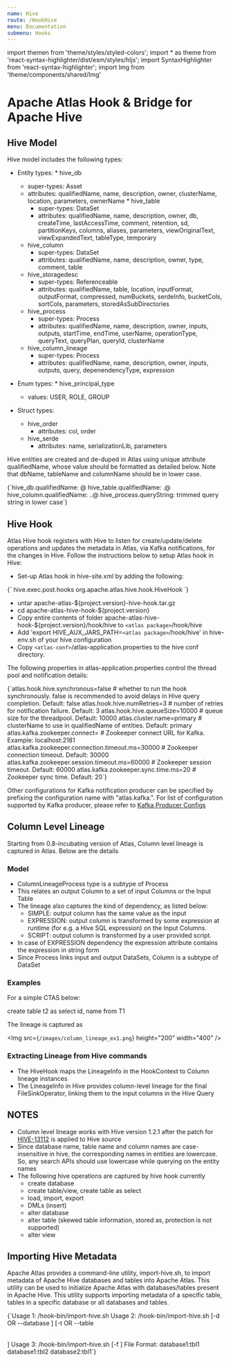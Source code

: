 ```yaml
---
name: Hive
route: /HookHive
menu: Documentation
submenu: Hooks
---
```


import  themen  from 'theme/styles/styled-colors';
import  * as theme  from 'react-syntax-highlighter/dist/esm/styles/hljs';
import SyntaxHighlighter from 'react-syntax-highlighter';
import Img from 'theme/components/shared/Img'

# Apache Atlas Hook & Bridge for Apache Hive


## Hive Model
Hive model includes the following types:
   * Entity types:
    * hive_db
      * super-types: Asset
      * attributes: qualifiedName, name, description, owner, clusterName, location, parameters, ownerName
    * hive_table
         * super-types: DataSet
         * attributes: qualifiedName, name, description, owner, db, createTime, lastAccessTime, comment, retention, sd, partitionKeys, columns, aliases, parameters, viewOriginalText, viewExpandedText, tableType, temporary
      * hive_column
         * super-types: DataSet
         * attributes: qualifiedName, name, description, owner, type, comment, table
      * hive_storagedesc
         * super-types: Referenceable
         * attributes: qualifiedName, table, location, inputFormat, outputFormat, compressed, numBuckets, serdeInfo, bucketCols, sortCols, parameters, storedAsSubDirectories
      * hive_process
         * super-types: Process
         * attributes: qualifiedName, name, description, owner, inputs, outputs, startTime, endTime, userName, operationType, queryText, queryPlan, queryId, clusterName
      * hive_column_lineage
         * super-types: Process
         * attributes: qualifiedName, name, description, owner, inputs, outputs, query, depenendencyType, expression


   * Enum types:
    * hive_principal_type
      * values: USER, ROLE, GROUP


   * Struct types:
     * hive_order
         * attributes: col, order
      * hive_serde
         * attributes: name, serializationLib, parameters


Hive entities are created and de-duped in Atlas using unique attribute qualifiedName, whose value should be formatted as detailed below. Note that dbName, tableName and columnName should be in lower case.

<SyntaxHighlighter wrapLines={true} language="shell" style={theme.dark}>
{`hive_db.qualifiedName:     <dbName>@<clusterName>
hive_table.qualifiedName:  <dbName>.<tableName>@<clusterName>
hive_column.qualifiedName: <dbName>.<tableName>.<columnName>@<clusterName>
hive_process.queryString:  trimmed query string in lower case`}
</SyntaxHighlighter>


## Hive Hook
Atlas Hive hook registers with Hive to listen for create/update/delete operations and updates the metadata in Atlas, via Kafka notifications, for the changes in Hive.
Follow the instructions below to setup Atlas hook in Hive:
  * Set-up Atlas hook in hive-site.xml by adding the following:

<SyntaxHighlighter wrapLines={true} language="xml" style={theme.dark}>
{`<property>
    <name>hive.exec.post.hooks</name>
      <value>org.apache.atlas.hive.hook.HiveHook</value>
  </property>`}
</SyntaxHighlighter>

  * untar apache-atlas-${project.version}-hive-hook.tar.gz
  * cd apache-atlas-hive-hook-${project.version}
  * Copy entire contents of folder apache-atlas-hive-hook-${project.version}/hook/hive to `<atlas package>`/hook/hive
  * Add 'export HIVE_AUX_JARS_PATH=`<atlas package>`/hook/hive' in hive-env.sh of your hive configuration
  * Copy `<atlas-conf>`/atlas-application.properties to the hive conf directory.


The following properties in atlas-application.properties control the thread pool and notification details:

<SyntaxHighlighter wrapLines={true} language="shell" style={theme.dark}>
{`atlas.hook.hive.synchronous=false # whether to run the hook synchronously. false is recommended to avoid delays in Hive query completion. Default: false
atlas.hook.hive.numRetries=3      # number of retries for notification failure. Default: 3
atlas.hook.hive.queueSize=10000   # queue size for the threadpool. Default: 10000
atlas.cluster.name=primary # clusterName to use in qualifiedName of entities. Default: primary
atlas.kafka.zookeeper.connect=                    # Zookeeper connect URL for Kafka. Example: localhost:2181
atlas.kafka.zookeeper.connection.timeout.ms=30000 # Zookeeper connection timeout. Default: 30000
atlas.kafka.zookeeper.session.timeout.ms=60000    # Zookeeper session timeout. Default: 60000
atlas.kafka.zookeeper.sync.time.ms=20             # Zookeeper sync time. Default: 20`}
</SyntaxHighlighter>

Other configurations for Kafka notification producer can be specified by prefixing the configuration name with "atlas.kafka.". For list of configuration supported by Kafka producer, please refer to [Kafka Producer Configs](http://kafka.apache.org/documentation/#producerconfigs)

## Column Level Lineage

Starting from 0.8-incubating version of Atlas, Column level lineage is captured in Atlas. Below are the details

### Model

* ColumnLineageProcess type is a subtype of Process
* This relates an output Column to a set of input Columns or the Input Table
* The lineage also captures the kind of dependency, as listed below:
   * SIMPLE:     output column has the same value as the input
   * EXPRESSION: output column is transformed by some expression at runtime (for e.g. a Hive SQL expression) on the Input Columns.
   * SCRIPT:     output column is transformed by a user provided script.
* In case of EXPRESSION dependency the expression attribute contains the expression in string form
* Since Process links input and output DataSets, Column is a subtype of DataSet

### Examples
For a simple CTAS below:

<SyntaxHighlighter wrapLines={true} language="sql" style={theme.dark}>
create table t2 as select id, name from T1
</SyntaxHighlighter>

The lineage is captured as

<Img src={`/images/column_lineage_ex1.png`} height="200" width="400" />



### Extracting Lineage from Hive commands

  * The HiveHook maps the LineageInfo in the HookContext to Column lineage instances
  * The LineageInfo in Hive provides column-level lineage for the final FileSinkOperator, linking them to the input columns in the Hive Query

## NOTES

   * Column level lineage works with Hive version 1.2.1 after the patch for <a href="https://issues.apache.org/jira/browse/HIVE-13112">HIVE-13112</a> is applied to Hive source
   * Since database name, table name and column names are case-insensitive in hive, the corresponding names in entities are lowercase. So, any search APIs should use lowercase while querying on the entity names
   * The following hive operations are captured by hive hook currently
      * create database
      * create table/view, create table as select
      * load, import, export
      * DMLs (insert)
      * alter database
      * alter table (skewed table information, stored as, protection is not supported)
      * alter view


## Importing Hive Metadata
Apache Atlas provides a command-line utility, import-hive.sh, to import metadata of Apache Hive databases and tables into Apache Atlas.
This utility can be used to initialize Apache Atlas with databases/tables present in Apache Hive.
This utility supports importing metadata of a specific table, tables in a specific database or all databases and tables.

<SyntaxHighlighter wrapLines={true} language="shell" style={theme.dark}>
{`Usage 1: <atlas package>/hook-bin/import-hive.sh
Usage 2: <atlas package>/hook-bin/import-hive.sh [-d <database regex> OR --database <database regex>] [-t <table regex> OR --table <table regex>]
Usage 3: <atlas package>/hook-bin/import-hive.sh [-f <filename>]
           File Format:
             database1:tbl1
             database1:tbl2
             database2:tbl1`}
</SyntaxHighlighter>
